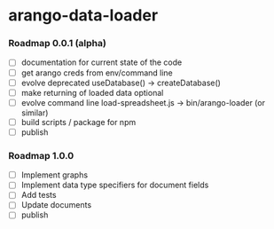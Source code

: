# arango-data-loader

### Roadmap 0.0.1 (alpha)

- [ ] documentation for current state of the code
- [ ] get arango creds from env/command line
- [ ] evolve deprecated useDatabase() -> createDatabase()
- [ ] make returning of loaded data optional
- [ ] evolve command line load-spreadsheet.js -> bin/arango-loader (or similar)
- [ ] build scripts / package for npm
- [ ] publish

### Roadmap 1.0.0

- [ ] Implement graphs
- [ ] Implement data type specifiers for document fields
- [ ] Add tests
- [ ] Update documents
- [ ] publish

